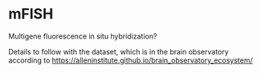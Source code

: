 # mFISH 

Multigene fluorescence in situ hybridization?

Details to follow with the dataset, which is in the brain observatory according to https://alleninstitute.github.io/brain_observatory_ecosystem/